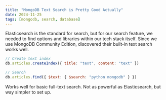 ```yaml
---
title: "MongoDB Text Search is Pretty Good Actually"
date: 2024-11-25
tags: [mongodb, search, database]
---
```


Elasticsearch is the standard for search, but for our search feature, we needed to find options and libraries within our tech stack itself. Since we use MongoDB Community Edition, discovered their built-in text search works well.

```javascript
// Create text index
db.articles.createIndex({ title: "text", content: "text" })

// Search
db.articles.find({ $text: { $search: "python mongodb" } })
```

Works well for basic full-text search. Not as powerful as Elasticsearch, but way simpler to set up.